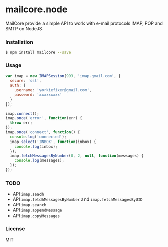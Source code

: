 
mailcore.node
=============

MailCore provide a simple API to work with e-mail protocols IMAP, POP and SMTP on NodeJS


### Installation

```sh
$ npm install mailcore --save
```

### Usage

```js
var imap = new IMAPSession(993, 'imap.gmail.com', {
  secure: 'ssl',
  auth: {
    username: 'yorkiefixer@gmail.com',
    password: 'xxxxxxxxx'
  }
});

imap.connect();
imap.once('error', function(err) {
  throw err;
});
imap.once('connect', function() {
  console.log('connected');
  imap.select('INBOX', function(inbox) {
    console.log(inbox);
  });
  imap.fetchMessagesByNumber(0, 2, null, function(messages) {
    console.log(messages);
  });
});

```

### TODO

* API `imap.seach`
* API `imap.fetchMessagesByNumber` and `imap.fetchMessagesByUID`
* API `imap.search`
* API `imap.appendMessage`
* API `imap.copyMessages`

### License

MIT